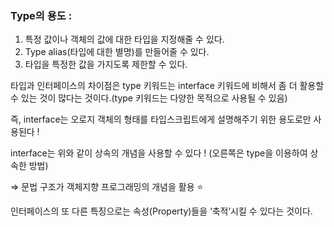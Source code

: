 ### Type의 용도 :

1. 특정 값이나 객체의 값에 대한 타입을 지정해줄 수 있다.
2.  Type alias(타입에 대한 별명)를 만들어줄 수 있다.
3. 타입을 특정한 값을 가지도록 제한할 수 있다.

타입과 인터페이스의 차이점은 type 키워드는 interface 키워드에 비해서 좀 더 활용할 수 있는 것이 많다는 것이다.(type 키워드는 다양한 목적으로 사용될 수 있음)

즉, interface는 오로지 객체의 형태를 타입스크립트에게 설명해주기 위한 용도로만 사용된다 !

interface는 위와 같이 상속의 개념을 사용할 수 있다 ! (오른쪽은 type을 이용하여 상속한 방법)

⇒ 문법 구조가 객체지향 프로그래밍의 개념을 활용 ⭐️

인터페이스의 또 다른 특징으로는 속성(Property)들을 ‘축적’시킬 수 있다는 것이다.
